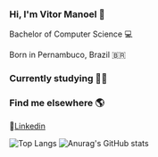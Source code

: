 ### Hi, I'm Vitor Manoel 👋

<p>Bachelor of Computer Science 💻</p>
<p>Born in Pernambuco, Brazil 🇧🇷 </p>

### Currently studying 👨‍💻 

### Find me elsewhere 🌎

💼[Linkedin](https://www.linkedin.com/in/vitormanoel/)

![Top Langs](https://github-readme-stats.vercel.app/api/top-langs/?username=vitormanoelcsantos&show_icons=true&theme=radical)
![Anurag's GitHub stats](https://github-readme-stats.vercel.app/api?username=vitormanoelcsantos&show_icons=true&theme=radical)

